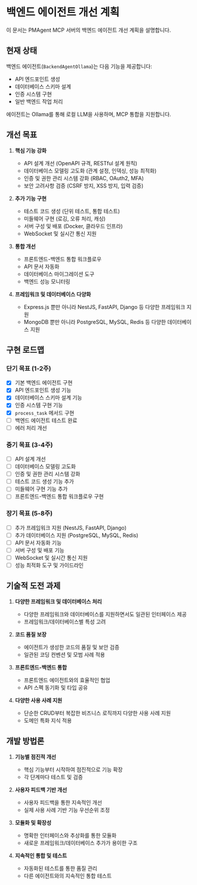 # 백엔드 에이전트 개선 계획

이 문서는 PMAgent MCP 서버의 백엔드 에이전트 개선 계획을 설명합니다.

## 현재 상태

백엔드 에이전트(`BackendAgentOllama`)는 다음 기능을 제공합니다:

- API 엔드포인트 생성
- 데이터베이스 스키마 설계
- 인증 시스템 구현
- 일반 백엔드 작업 처리

에이전트는 Ollama를 통해 로컬 LLM을 사용하며, MCP 통합을 지원합니다.

## 개선 목표

1. **핵심 기능 강화**
   - API 설계 개선 (OpenAPI 규격, RESTful 설계 원칙)
   - 데이터베이스 모델링 고도화 (관계 설정, 인덱싱, 성능 최적화)
   - 인증 및 권한 관리 시스템 강화 (RBAC, OAuth2, MFA)
   - 보안 고려사항 검증 (CSRF 방지, XSS 방지, 입력 검증)

2. **추가 기능 구현**
   - 테스트 코드 생성 (단위 테스트, 통합 테스트)
   - 미들웨어 구현 (로깅, 오류 처리, 캐싱)
   - 서버 구성 및 배포 (Docker, 클라우드 인프라)
   - WebSocket 및 실시간 통신 지원

3. **통합 개선**
   - 프론트엔드-백엔드 통합 워크플로우
   - API 문서 자동화
   - 데이터베이스 마이그레이션 도구
   - 백엔드 성능 모니터링

4. **프레임워크 및 데이터베이스 다양화**
   - Express.js 뿐만 아니라 NestJS, FastAPI, Django 등 다양한 프레임워크 지원
   - MongoDB 뿐만 아니라 PostgreSQL, MySQL, Redis 등 다양한 데이터베이스 지원

## 구현 로드맵

### 단기 목표 (1-2주)

- [x] 기본 백엔드 에이전트 구현
- [x] API 엔드포인트 생성 기능
- [x] 데이터베이스 스키마 설계 기능
- [x] 인증 시스템 구현 기능
- [x] `process_task` 메서드 구현
- [ ] 백엔드 에이전트 테스트 완료
- [ ] 에러 처리 개선

### 중기 목표 (3-4주)

- [ ] API 설계 개선
- [ ] 데이터베이스 모델링 고도화
- [ ] 인증 및 권한 관리 시스템 강화
- [ ] 테스트 코드 생성 기능 추가
- [ ] 미들웨어 구현 기능 추가
- [ ] 프론트엔드-백엔드 통합 워크플로우 구현

### 장기 목표 (5-8주)

- [ ] 추가 프레임워크 지원 (NestJS, FastAPI, Django)
- [ ] 추가 데이터베이스 지원 (PostgreSQL, MySQL, Redis)
- [ ] API 문서 자동화 기능
- [ ] 서버 구성 및 배포 기능
- [ ] WebSocket 및 실시간 통신 지원
- [ ] 성능 최적화 도구 및 가이드라인

## 기술적 도전 과제

1. **다양한 프레임워크 및 데이터베이스 처리**
   - 다양한 프레임워크와 데이터베이스를 지원하면서도 일관된 인터페이스 제공
   - 프레임워크/데이터베이스별 특성 고려

2. **코드 품질 보장**
   - 에이전트가 생성한 코드의 품질 및 보안 검증
   - 일관된 코딩 컨벤션 및 모범 사례 적용

3. **프론트엔드-백엔드 통합**
   - 프론트엔드 에이전트와의 효율적인 협업
   - API 스펙 동기화 및 타입 공유

4. **다양한 사용 사례 지원**
   - 단순한 CRUD부터 복잡한 비즈니스 로직까지 다양한 사용 사례 지원
   - 도메인 특화 지식 적용

## 개발 방법론

1. **기능별 점진적 개선**
   - 핵심 기능부터 시작하여 점진적으로 기능 확장
   - 각 단계마다 테스트 및 검증

2. **사용자 피드백 기반 개선**
   - 사용자 피드백을 통한 지속적인 개선
   - 실제 사용 사례 기반 기능 우선순위 조정

3. **모듈화 및 확장성**
   - 명확한 인터페이스와 추상화를 통한 모듈화
   - 새로운 프레임워크/데이터베이스 추가가 용이한 구조

4. **지속적인 통합 및 테스트**
   - 자동화된 테스트를 통한 품질 관리
   - 다른 에이전트와의 지속적인 통합 테스트 